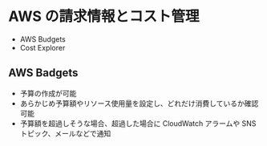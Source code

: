 # AWS の請求情報とコスト管理

* AWS Budgets
* Cost Explorer

## AWS Badgets
* 予算の作成が可能
* あらかじめ予算額やリソース使用量を設定し、どれだけ消費しているか確認可能
* 予算額を超過しそうな場合、超過した場合に CloudWatch アラームや SNS トピック、メールなどで通知